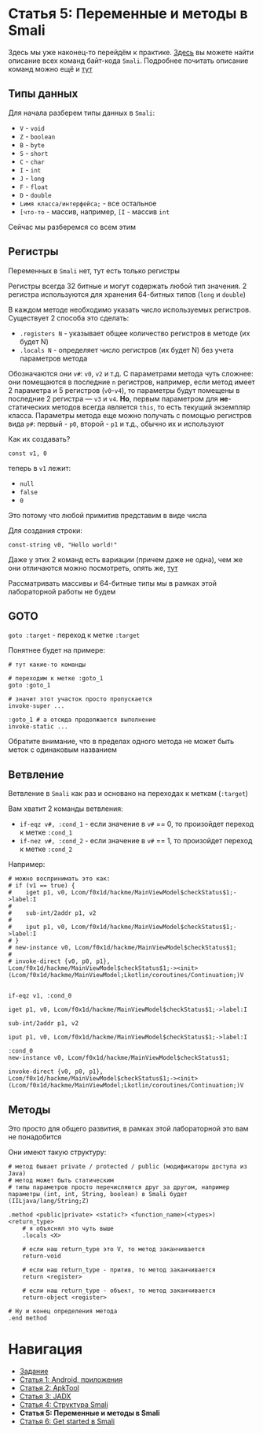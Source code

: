 # Статья 5: Переменные и методы в Smali

Здесь мы уже наконец-то перейдём к практике. [Здесь](http://pallergabor.uw.hu/androidblog/dalvik_opcodes.html) вы можете найти описание всех команд байт-кода `Smali`. Подробнее почитать описание команд можно ещё и [тут](https://habr.com/ru/articles/495024)

## Типы данных

Для начала разберем типы данных в `Smali`:
- `V` - `void`
- `Z` - `boolean`
- `B` - `byte`
- `S` - `short`
- `C` - `char`
- `I` - `int`
- `J` - `long`
- `F` - `float`
- `D` - `double`
- `Lимя класса/интерфейса;` - все остальное
- `[что-то` - массив, например, `[I` - массив `int`

Сейчас мы разберемся со всем этим

## Регистры

Переменных в `Smali` нет, тут есть только регистры

Регистры всегда 32 битные и могут содержать любой тип значения. 2 регистра используются для хранения 64-битных типов (`long` и `double`)

В каждом методе необходимо указать число используемых регистров. Существует 2 способа это сделать:
- `.registers N` - указывает общее количество регистров в методе (их будет N)
- `.locals N` - определяет число регистров (их будет N) без учета параметров метода

Обозначаются они `v#`: `v0`, `v2` и т.д. С параметрами метода чуть сложнее: они помещаются в последние `n` регистров, например, если метод имеет 2 параметра и 5 регистров (`v0`-`v4`), то параметры будут помещены в последние 2 регистра — `v3` и `v4`. **Но**, первым параметром для **не**-статических методов всегда является `this`, то есть текущий экземпляр класса. Параметры метода еще можно получать с помощью регистров вида `p#`: первый - `p0`, второй - `p1` и т.д., обычно их и используют

Как их создавать?

```smali
const v1, 0
```

теперь в `v1` лежит:
- `null`
- `false`
- `0`

Это потому что любой примитив представим в виде числа

Для создания строки:
```smali
const-string v0, "Hello world!"
```

Даже у этих 2 команд есть вариации (причем даже не одна), чем же они отличаются можно посмотреть, опять же, [тут](http://pallergabor.uw.hu/androidblog/dalvik_opcodes.html)

Рассматривать массивы и 64-битные типы мы в рамках этой лабораторной работы не будем

## GOTO

`goto :target` - переход к метке `:target`

Понятнее будет на примере:
```smali
# тут какие-то команды

# переходим к метке :goto_1
goto :goto_1

# значит этот участок просто пропускается
invoke-super ...

:goto_1 # а отсюда продолжается выполнение
invoke-static ...
```

Обратите внимание, что в пределах одного метода не может быть меток с одинаковым названием

## Ветвление

Ветвление в `Smali` как раз и основано на переходах к меткам (`:target`)

Вам хватит 2 команды ветвления:
- `if-eqz v#, :cond_1` - если значение в `v#` == 0, то произойдет переход к метке `:cond_1`
- `if-nez v#, :cond_2` - если значение в `v#` == 1, то произойдет переход к метке `:cond_2`

Например:
```smali
# можно воспринимать это как:
# if (v1 == true) {
#    iget p1, v0, Lcom/f0x1d/hackme/MainViewModel$checkStatus$1;->label:I
#
#    sub-int/2addr p1, v2
#
#    iput p1, v0, Lcom/f0x1d/hackme/MainViewModel$checkStatus$1;->label:I
# }
# new-instance v0, Lcom/f0x1d/hackme/MainViewModel$checkStatus$1;
#
# invoke-direct {v0, p0, p1}, Lcom/f0x1d/hackme/MainViewModel$checkStatus$1;-><init>(Lcom/f0x1d/hackme/MainViewModel;Lkotlin/coroutines/Continuation;)V


if-eqz v1, :cond_0

iget p1, v0, Lcom/f0x1d/hackme/MainViewModel$checkStatus$1;->label:I

sub-int/2addr p1, v2

iput p1, v0, Lcom/f0x1d/hackme/MainViewModel$checkStatus$1;->label:I

:cond_0
new-instance v0, Lcom/f0x1d/hackme/MainViewModel$checkStatus$1;

invoke-direct {v0, p0, p1}, Lcom/f0x1d/hackme/MainViewModel$checkStatus$1;-><init>(Lcom/f0x1d/hackme/MainViewModel;Lkotlin/coroutines/Continuation;)V
```

## Методы

Это просто для общего развития, в рамках этой лабораторной это вам не понадобится

Они имеют такую структуру:
```smali
# метод бывает private / protected / public (модификаторы доступа из Java)
# метод может быть статическим
# типы параметров просто перечисляются друг за другом, например параметры (int, int, String, boolean) в Smali будет (IILjava/lang/String;Z)

.method <public|private> <static?> <function_name>(<types>)<return_type>
    # я объяснял это чуть выше
    .locals <X>

    # если наш return_type это V, то метод заканчивается
    return-void

    # если наш return_type - притив, то метод заканчивается
    return <register>

    # если наш return_type - объект, то метод заканчивается
    return-object <register>

# Ну и конец определения метода
.end method
```

# Навигация

- [Задание](../README.md)
- [Статья 1: Android, приложения](./APPS.md)
- [Статья 2: ApkTool](./APKTOOL.md)
- [Статья 3: JADX](./JADX.md)
- [Статья 4: Структура Smali](./SMALI-STRUCTURE.md)
- **Статья 5: Переменные и методы в Smali**
- [Статья 6: Get started в Smali](./SMALI-GET-STARTED.md)